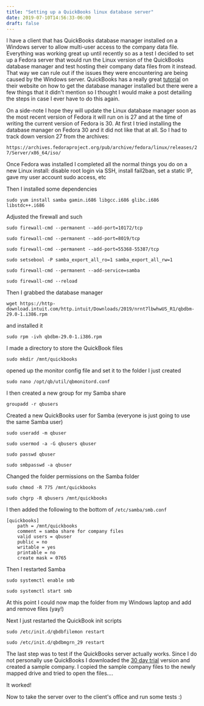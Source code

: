 ```yaml
---
title: "Setting up a QuickBooks linux database server"
date: 2019-07-10T14:56:33-06:00
draft: false
---
```

I have a client that has QuickBooks database manager installed on a Windows server to allow multi-user access to the company data file. Everything was working great up until recently so as a test I decided to set up a Fedora server that would run the Linux version of the QuickBooks database manager and test hosting their company data files from it instead. That way we can rule out if the issues they were encountering are being caused by the Windows server. QuickBooks has a really great [tutorial](https://quickbooks.intuit.com/community/Help-Articles/Install-Linux-Database-Server-Manager/td-p/201632) on their website on how to get the database manager installed but there were a few things that it didn't mention so I thought I would make a post detailing the steps in case I ever have to do this again.

On a side-note I hope they will update the Linux database manager soon as the most recent version of Fedora it will run on is 27 and at the time of writing the current version of Fedora is 30. At first I tried installing the database manager on Fedora 30 and it did not like that at all. So I had to track down version 27 from the archives:

`https://archives.fedoraproject.org/pub/archive/fedora/linux/releases/27/Server/x86_64/iso/`

Once Fedora was installed I completed all the normal things you do on a new Linux install: disable root login via SSH, install fail2ban, set a static IP, gave my user account sudo access, etc

Then I installed some dependencies

`sudo yum install samba gamin.i686 libgcc.i686 glibc.i686 libstdc++.i686`

Adjusted the firewall and such

`sudo firewall-cmd --permanent --add-port=10172/tcp`

`sudo firewall-cmd --permanent --add-port=8019/tcp`

`sudo firewall-cmd --permanent --add-port=55368-55387/tcp`

`sudo setsebool -P samba_export_all_ro=1 samba_export_all_rw=1`

`sudo firewall-cmd --permanent --add-service=samba`

`sudo firewall-cmd --reload`

Then I grabbed the database manager

`wget https://http-download.intuit.com/http.intuit/Downloads/2019/nrnt7lbwhwUS_R1/qbdbm-29.0-1.i386.rpm`

and installed it

`sudo rpm -ivh qbdbm-29.0-1.i386.rpm`

I made a directory to store the QuickBook files

`sudo mkdir /mnt/quickbooks`

opened up the monitor config file and set it to the folder I just created

`sudo nano /opt/qb/util/qbmonitord.conf`


I then created a new group for my Samba share

`groupadd -r qbusers`

Created a new QuickBooks user for Samba (everyone is just going to use the same Samba user)

`sudo useradd -m qbuser`

`sudo usermod -a -G qbusers qbuser`

`sudo passwd qbuser`

`sudo smbpasswd -a qbuser`

Changed the folder permissions on the Samba folder

`sudo chmod -R 775 /mnt/quickbooks`

`sudo chgrp -R qbusers /mnt/quickbooks`

I then added the following to the bottom of `/etc/samba/smb.conf`

```
[quickbooks]
    path = /mnt/quickbooks
    comment = samba share for company files
    valid users = qbuser
    public = no
    writable = yes
    printable = no
    create mask = 0765
```

Then I restarted Samba

`sudo systemctl enable smb`

`sudo systemctl start smb`

At this point I could now map the folder from my Windows laptop and add and remove files (yay!)

Next I just restarted the QuickBook init scripts

`sudo /etc/init.d/qbdbfilemon restart`

`sudo /etc/init.d/qbdbmgrn_29 restart`

The last step was to test if the QuickBooks server actually works. Since I do not personally use QuickBooks I downloaded the [30 day trial](https://quickbooks.intuit.com/community/Help-Articles/Download-a-trial-of-QuickBooks-Desktop/m-p/185974) version and created a sample company. I copied the sample company files to the newly mapped drive and tried to open the files....

It worked!

Now to take the server over to the client's office and run some tests :)
